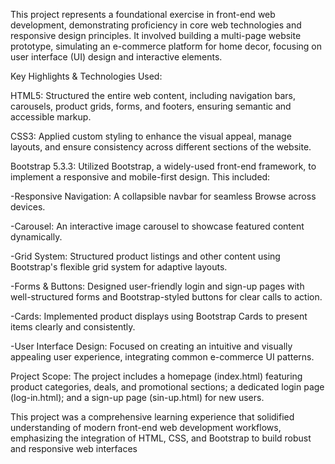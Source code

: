 This project represents a foundational exercise in front-end web development, demonstrating proficiency in core web technologies and responsive design principles. It involved building a multi-page website prototype, simulating an e-commerce platform for home decor, focusing on user interface (UI) design and interactive elements.

Key Highlights & Technologies Used:

HTML5: Structured the entire web content, including navigation bars, carousels, product grids, forms, and footers, ensuring semantic and accessible markup.

CSS3: Applied custom styling to enhance the visual appeal, manage layouts, and ensure consistency across different sections of the website.

Bootstrap 5.3.3: Utilized Bootstrap, a widely-used front-end framework, to implement a responsive and mobile-first design. This included:

-Responsive Navigation: A collapsible navbar for seamless Browse across devices.

-Carousel: An interactive image carousel to showcase featured content dynamically.

-Grid System: Structured product listings and other content using Bootstrap's flexible grid system for adaptive layouts.

-Forms & Buttons: Designed user-friendly login and sign-up pages with well-structured forms and Bootstrap-styled buttons for clear calls to action.

-Cards: Implemented product displays using Bootstrap Cards to present items clearly and consistently.

-User Interface Design: Focused on creating an intuitive and visually appealing user experience, integrating common e-commerce UI patterns.

Project Scope: The project includes a homepage (index.html) featuring product categories, deals, and promotional sections; a dedicated login page (log-in.html); and a sign-up page (sin-up.html) for new users.

This project was a comprehensive learning experience that solidified understanding of modern front-end web development workflows, emphasizing the integration of HTML, CSS, and Bootstrap to build robust and responsive web interfaces
